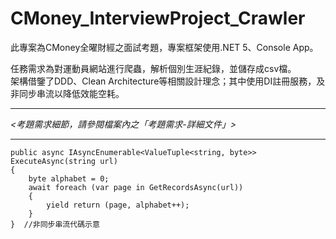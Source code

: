 # CMoney_InterviewProject_Crawler  
此專案為CMoney全曜財經之面試考題，專案框架使用.NET 5、Console App。  
  
任務需求為對運動員網站進行爬蟲，解析個別生涯紀錄，並儲存成csv檔。  
架構借鑒了DDD、Clean Architecture等相關設計理念；其中使用DI註冊服務，及非同步串流以降低效能空耗。    

--------------------------------------------------------------    
*<考題需求細節，請參閱檔案內之「考題需求-詳細文件」>*

--------------------------------------------------------------   
<pre><code>public async IAsyncEnumerable&ltValueTuple&ltstring, byte>> ExecuteAsync(string url)
{
    byte alphabet = 0;
    await foreach (var page in GetRecordsAsync(url))
    {
        yield return (page, alphabet++);
    }
}  //非同步串流代碼示意
</code></pre>
